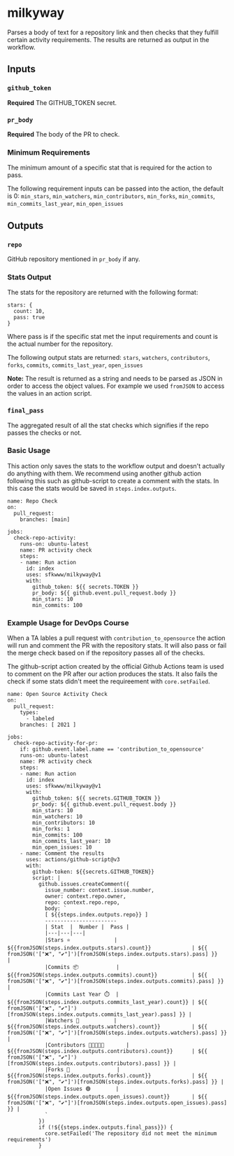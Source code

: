 # milkyway
Parses a body of text for a repository link and then checks that they fulfill certain activity requirements. The results are returned as output in the workflow.

## Inputs

### `github_token`

**Required** The GITHUB_TOKEN secret.

### `pr_body`

**Required** The body of the PR to check.

### Minimum Requirements
The minimum amount of a specific stat that is required for the action to pass.

The following requirement inputs can be passed into the action, the default is 0:
`min_stars`,
`min_watchers`,
`min_contributors`,
`min_forks`,
`min_commits`,
`min_commits_last_year`,
`min_open_issues`

## Outputs

### `repo`

GitHub repository mentioned in `pr_body` if any. 

### Stats Output
The stats for the repository are returned with the following format:

```
stars: {
  count: 10,
  pass: true
}
```

Where pass is if the  specific stat met the input requirements and count is the actual number for the repository.

The following output stats are returned: 
`stars`, `watchers`, `contributors`, `forks`, `commits`, `commits_last_year`, `open_issues`

**Note:** The result is returned as a string and needs to be parsed as JSON in order to access the object values. For example we used `fromJSON` to access the values in an action script.

### `final_pass`
The aggregated result of all the stat checks which signifies if the repo passes the checks or not.

### Basic Usage
This action only saves the stats to the workflow output and doesn't actually do anything with them. We recommend using another github action following this such as github-script to create a comment with the stats. In this case the stats would be saved in `steps.index.outputs`.

```
name: Repo Check
on:
  pull_request:
    branches: [main]
    
jobs:
  check-repo-activity:
    runs-on: ubuntu-latest
    name: PR activity check
    steps:
    - name: Run action
      id: index
      uses: sfkwww/milkyway@v1
      with:
        github_token: ${{ secrets.TOKEN }}
        pr_body: ${{ github.event.pull_request.body }}
        min_stars: 10
        min_commits: 100
```

### Example Usage for DevOps Course
When a TA lables a pull request with `contribution_to_opensource` the action will run and comment the PR with the repository stats. It will also pass or fail the merge check based on if the repository passes all of the checks.


The github-script action created by the official Github Actions team is used to comment on the PR after our action produces the stats. It also fails the check if some stats didn't meet the requireement with `core.setFailed`.
```
name: Open Source Activity Check
on:
  pull_request:
    types:
      - labeled
    branches: [ 2021 ]

jobs:
  check-repo-activity-for-pr:
    if: github.event.label.name == 'contribution_to_opensource'
    runs-on: ubuntu-latest
    name: PR activity check
    steps:
    - name: Run action
      id: index
      uses: sfkwww/milkyway@v1
      with:
        github_token: ${{ secrets.GITHUB_TOKEN }}
        pr_body: ${{ github.event.pull_request.body }}
        min_stars: 10
        min_watchers: 10
        min_contributors: 10
        min_forks: 1
        min_commits: 100
        min_commits_last_year: 10
        min_open_issues: 10
    - name: Comment the results
      uses: actions/github-script@v3
      with:
        github-token: ${{secrets.GITHUB_TOKEN}}
        script: |
          github.issues.createComment({
            issue_number: context.issue.number,
            owner: context.repo.owner,
            repo: context.repo.repo,
            body: `
            [ ${{steps.index.outputs.repo}} ]
            -----------------------
            | Stat  |  Number |  Pass | 
            |---|---|---|
            |Stars ⭐              | ${{fromJSON(steps.index.outputs.stars).count}}             | ${{ fromJSON('["❌", "✔️"]')[fromJSON(steps.index.outputs.stars).pass] }}   |
            |Commits 📦            | ${{fromJSON(steps.index.outputs.commits).count}}           | ${{ fromJSON('["❌", "✔️"]')[fromJSON(steps.index.outputs.commits).pass] }} |
            |Commits Last Year ⏱️  | ${{fromJSON(steps.index.outputs.commits_last_year).count}} | ${{ fromJSON('["❌", "✔️"]')[fromJSON(steps.index.outputs.commits_last_year).pass] }} |
            |Watchers 👀           | ${{fromJSON(steps.index.outputs.watchers).count}}          | ${{ fromJSON('["❌", "✔️"]')[fromJSON(steps.index.outputs.watchers).pass] }} |
            |Contributors 🧑🏻‍🤝‍🧑🏻       | ${{fromJSON(steps.index.outputs.contributors).count}}      | ${{ fromJSON('["❌", "✔️"]')[fromJSON(steps.index.outputs.contributors).pass] }} |
            |Forks 🍴               | ${{fromJSON(steps.index.outputs.forks).count}}             | ${{ fromJSON('["❌", "✔️"]')[fromJSON(steps.index.outputs.forks).pass] }} |
            |Open Issues 🟢        | ${{fromJSON(steps.index.outputs.open_issues).count}}       | ${{ fromJSON('["❌", "✔️"]')[fromJSON(steps.index.outputs.open_issues).pass] }} |
            `
          })
          if (!${{steps.index.outputs.final_pass}}) {
            core.setFailed('The repository did not meet the minimum requirements')
          }
```
